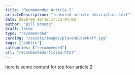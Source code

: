 ```yaml
---
title: "Recommended Article 2"
articleDescription: "featured article description text"
date: 2020-06-16T18:17:52-04:00
author: "Bill Donato"
draft: false
type: "recommended"
cardImg: "/assets/images/placeHolderHalf.jpg"
tags: ["public"]
categories: ["recommended"]
url: "recommendedarticle2.html"
---
```


here is some content for top four article 2
